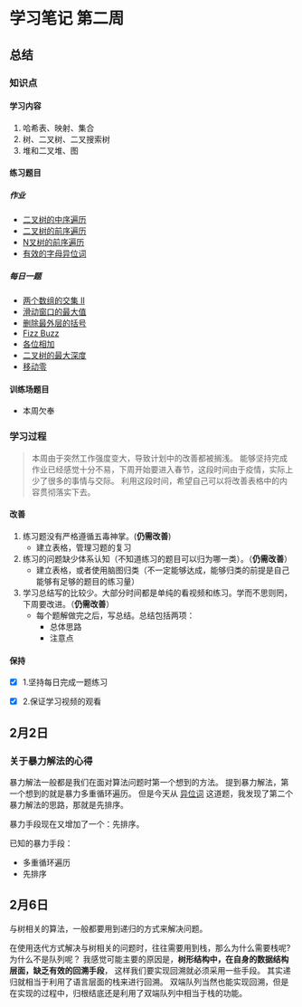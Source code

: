 # 学习笔记 第二周
## 总结
### 知识点
#### 学习内容
1. 哈希表、映射、集合
2. 树、二叉树、二叉搜索树
3. 堆和二叉堆、图

#### 练习题目
##### 作业
- [二叉树的中序遍历](https://leetcode-cn.com/problems/binary-tree-inorder-traversal)
- [二叉树的前序遍历](https://leetcode-cn.com/problems/binary-tree-preorder-traversal/)
- [N叉树的前序遍历](https://leetcode-cn.com/problems/n-ary-tree-preorder-traversal)
- [有效的字母异位词](https://leetcode-cn.com/problems/valid-anagram/description/)
##### 每日一题
- [两个数组的交集 II](https://leetcode-cn.com/problems/intersection-of-two-arrays-ii/)
- [滑动窗口的最大值](https://leetcode-cn.com/problems/hua-dong-chuang-kou-de-zui-da-zhi-lcof/)
- [删除最外层的括号](https://leetcode-cn.com/problems/remove-outermost-parentheses/)
- [Fizz Buzz](https://leetcode-cn.com/problems/fizz-buzz/)
- [各位相加](https://leetcode-cn.com/problems/add-digits/)
- [二叉树的最大深度](https://leetcode-cn.com/problems/maximum-depth-of-binary-tree)
- [移动零](https://leetcode-cn.com/problems/move-zeroes/)

#### 训练场题目
- 本周欠奉


### 学习过程
> 本周由于突然工作强度变大，导致计划中的改善都被搁浅。
> 能够坚持完成作业已经感觉十分不易，下周开始要进入春节，这段时间由于疫情，实际上少了很多的事情与交际。
> 利用这段时间，希望自己可以将改善表格中的内容贯彻落实下去。

#### 改善
1. 练习题没有严格遵循五毒神掌。(**仍需改善**)
    - 建立表格，管理习题的复习
2. 练习的问题缺少体系认知（不知道练习的题目可以归为哪一类）。（**仍需改善**）
    - 建立表格，或者使用脑图归类（不一定能够达成，能够归类的前提是自己能够有足够的题目的练习量）
3. 学习总结写的比较少。大部分时间都是单纯的看视频和练习。学而不思则罔，下周要改进。（**仍需改善**）
    - 每个题解做完之后，写总结。总结包括两项：
        - 总体思路
        - 注意点

#### 保持
* [x] 1.坚持每日完成一题练习
* [x] 2.保证学习视频的观看


## 2月2日
### 关于暴力解法的心得
暴力解法一般都是我们在面对算法问题时第一个想到的方法。
提到暴力解法，第一个想到的就是暴力多重循环遍历。
但是今天从 [异位词](https://leetcode-cn.com/problems/valid-anagram) 这道题，我发现了第二个暴力解法的思路，那就是先排序。

暴力手段现在又增加了一个：先排序。

已知的暴力手段：
- 多重循环遍历
- 先排序

## 2月6日
与树相关的算法，一般都要用到递归的方式来解决问题。

在使用迭代方式解决与树相关的问题时，往往需要用到栈，那么为什么需要栈呢?
为什么不是队列呢？
我感觉可能主要的原因是，**树形结构中，在自身的数据结构层面，缺乏有效的回溯手段**，
这样我们要实现回溯就必须采用一些手段。
其实递归就相当于利用了语言层面的栈来进行回溯。
双端队列当然也能实现回溯，但是在实现的过程中，归根结底还是利用了双端队列中相当于栈的功能。
